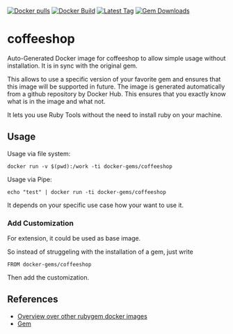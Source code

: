 [![Docker pulls](https://img.shields.io/docker/pulls/rubygem/coffeeshop.svg)](https://hub.docker.com/r/rubygem/coffeeshop/)
[![Docker Build](https://img.shields.io/docker/automated/rubygem/coffeeshop.svg)](https://hub.docker.com/r/rubygem/coffeeshop/)
[![Latest Tag](https://img.shields.io/github/tag/docker-rubygem/coffeeshop.svg)](https://hub.docker.com/r/rubygem/coffeeshop/)
[![Gem Downloads](https://img.shields.io/gem/dt/coffeeshop.svg)](https://rubygems.org/gems/coffeeshop/)
# coffeeshop

Auto-Generated Docker image for coffeeshop to allow simple usage without installation.
It is in sync with the original gem.

This allows to use a specific version of your favorite gem and ensures that this image will be supported in future.
The image is generated automatically from a github repository by Docker Hub.
This ensures that you exactly know what is in the image and what not.

It lets you use Ruby Tools without the need to install ruby on your machine.

## Usage

Usage via file system:

`docker run -v $(pwd):/work -ti docker-gems/coffeeshop`

Usage via Pipe:

`echo "test" | docker run -ti docker-gems/coffeeshop`

It depends on your specific use case how your want to use it.

### Add Customization

For extension, it could be used as base image.

So instead of struggeling with the installation of a gem, just write

`FROM docker-gems/coffeeshop`

Then add the customization.

## References

 - [Overview over other rubygem docker images](https://github.com/thinkbot/docker-rubygem)
 - [Gem](https://rubygems.org/gems/coffeeshop/)
